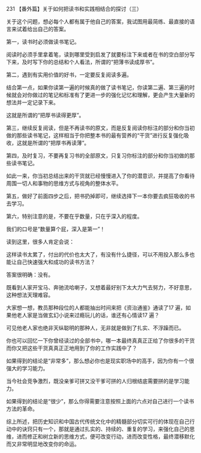 231 【番外篇】关于如何把读书和实践相结合的探讨（三）



关于这个问题，想必每个人都有属于他自己的答案，我试图用最简练、最直接的语言来试着给出自己的答案。



第一，读书时必须做读书笔记。

阅读时必须手里拿着笔，读到哪里受到启发了就要标注下来或者在书的空白部分写下来，及时写下你的总结和个人看法，所谓的“把薄书读成厚书”。



第二，遇到有实用价值的好书，一定要反复阅读多遍。

结合第一点，如果你读第一遍的时候真的做了读书笔记，你读第二遍、第三遍的时候就会对你做过的笔记和标准有了更进一步的强化记忆和理解，更会产生大量新的想法并一定记录下来。

这就是所谓的“把厚书读得更厚”。



第三，继续反复阅读，但是不再读书的原文，而是反复阅读你标注的部分和你当初做的那些读书笔记，这样相当于你把整本书的最有营养的“干货”进行反复强化吸收，这就是所谓的“把厚书再读薄”。



第四，及时复习，不要再复习书的全部原文，只复习你标注的部分和你当初做的那些读书笔记。

如此一来，你当初总结出来的干货就已经慢慢进入了你的潜意识，并提高了你看待周围一切人和事物的思维方式与视角的整体水平。



第五，做好了前面四步之后，把书扔掉即可，继续选择下一本你要去疯狂吸收的书去学习。



第六，特别注意的是，不要在乎数量，只在乎深入的程度。

我们的口号是“数量算个屁，深入是第一”！



读到这里，很多人肯定会说：

这样读书太累了，付出的代价也太大了，有没有什么捷径，可以不用投入那么多也能让自己快速强大和成功的读书方法？

答案很明确：没有。



既看到人家开宝马、奔驰流哈喇子，又想着最好别下太大力气去努力，不好意思，这种想法天理难容。

大家想一想，教员那种段位的人都能抽出时间来把《资治通鉴》通读了17 遍，如果他老人家是当做玄幻小说来过瘾玩儿的话，谁还有心情读17 遍？

可见他老人家也绝非天纵聪明的那种人，无非就是做到了扎实、不浮躁而已。

你也可以回忆一下你曾经读过的全部书中，哪一本最终真真正正给了你很多的干货而你又把这些干货真真正正地用到了你的工作实践中了？

如果得到的结论是“非常多”，那么想必你也是现实职场中的高手，因为你有一个很强大的学习能力。

当今社会竞争激烈，既没亲爹可拼又没干爹可拼的人归根结底需要拼的是学习能力。

如果得到的结论是“很少”，那么你得需要注意按照上面的六点对自己进行一个读书方法的革命。



综上所述，把历史知识和中国古代传统文化中的精髓部分切实可行的体现在自己行动中的诀窍只有一个，那就是通过扎实的、持续的、重复的学习，来强化自己的思维，进而修正和树立新的思维方式，便可改变行动，进而改变性格，最终潜移默化而又非常明显地改变你的命运。

